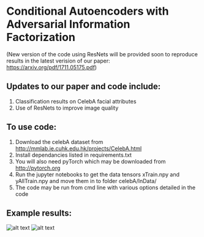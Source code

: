 # Conditional Autoencoders with Adversarial Information Factorization

(New version of the code using ResNets will be provided soon to reproduce results in the latest verision of our paper: https://arxiv.org/pdf/1711.05175.pdf)

## Updates to our paper and code include:
1. Classification results on CelebA facial attributes
2. Use of ResNets to improve image quality

## To use code:
1. Download the celebA dataset from http://mmlab.ie.cuhk.edu.hk/projects/CelebA.html
2. Install dependancies listed in requirements.txt
3. You will also need pyTorch which may be downloaded from http://pytorch.org
4. Run the jupyter notebooks to get the data tensors xTrain.npy and yAllTrain.npy and move them in to folder celebA/InData/
5. The code may be run from cmd line with various options detailed in the code


## Example results:

![alt text](https://github.com/ToniCreswell/attribute-cVAEGAN/blob/master/Experiments/rec_0.png)
![alt text](https://github.com/ToniCreswell/attribute-cVAEGAN/blob/master/Experiments/rec_1.png)